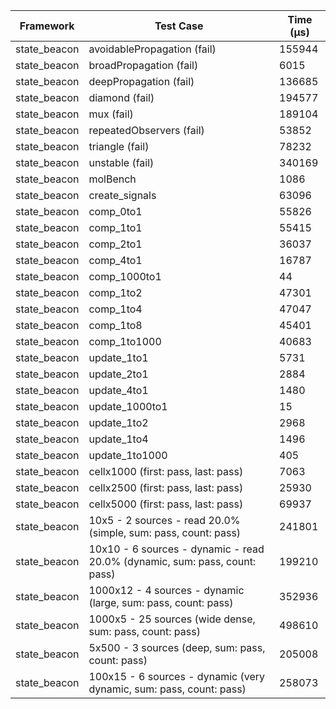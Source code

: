 | Framework | Test Case | Time (μs) |
| --- | --- | --- |
| state_beacon | avoidablePropagation (fail) | 155944 |
| state_beacon | broadPropagation (fail) | 6015 |
| state_beacon | deepPropagation (fail) | 136685 |
| state_beacon | diamond (fail) | 194577 |
| state_beacon | mux (fail) | 189104 |
| state_beacon | repeatedObservers (fail) | 53852 |
| state_beacon | triangle (fail) | 78232 |
| state_beacon | unstable (fail) | 340169 |
| state_beacon | molBench | 1086 |
| state_beacon | create_signals | 63096 |
| state_beacon | comp_0to1 | 55826 |
| state_beacon | comp_1to1 | 55415 |
| state_beacon | comp_2to1 | 36037 |
| state_beacon | comp_4to1 | 16787 |
| state_beacon | comp_1000to1 | 44 |
| state_beacon | comp_1to2 | 47301 |
| state_beacon | comp_1to4 | 47047 |
| state_beacon | comp_1to8 | 45401 |
| state_beacon | comp_1to1000 | 40683 |
| state_beacon | update_1to1 | 5731 |
| state_beacon | update_2to1 | 2884 |
| state_beacon | update_4to1 | 1480 |
| state_beacon | update_1000to1 | 15 |
| state_beacon | update_1to2 | 2968 |
| state_beacon | update_1to4 | 1496 |
| state_beacon | update_1to1000 | 405 |
| state_beacon | cellx1000 (first: pass, last: pass) | 7063 |
| state_beacon | cellx2500 (first: pass, last: pass) | 25930 |
| state_beacon | cellx5000 (first: pass, last: pass) | 69937 |
| state_beacon | 10x5 - 2 sources - read 20.0% (simple, sum: pass, count: pass) | 241801 |
| state_beacon | 10x10 - 6 sources - dynamic - read 20.0% (dynamic, sum: pass, count: pass) | 199210 |
| state_beacon | 1000x12 - 4 sources - dynamic (large, sum: pass, count: pass) | 352936 |
| state_beacon | 1000x5 - 25 sources (wide dense, sum: pass, count: pass) | 498610 |
| state_beacon | 5x500 - 3 sources (deep, sum: pass, count: pass) | 205008 |
| state_beacon | 100x15 - 6 sources - dynamic (very dynamic, sum: pass, count: pass) | 258073 |
